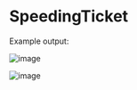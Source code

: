 # SpeedingTicket


Example output:


![image](https://user-images.githubusercontent.com/97081479/194443697-ed1df153-858d-4fd0-9354-a1fc554f8001.png)

![image](https://user-images.githubusercontent.com/97081479/194443750-41f78490-ce31-45d7-a135-bb71521d7435.png)
